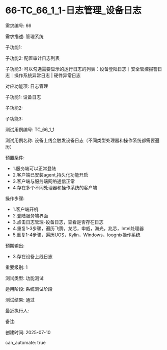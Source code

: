 # 66-TC_66_1_1-日志管理_设备日志

需求编号: 66

需求描述: 管理系统

子功能1: 

子功能2: 配置审计日志列表

子功能3: 可以勾选需要显示的运行日志的列表：设备登陆日志｜安全管控报警日志｜操作系统异常日志 | 硬件异常日志


对应功能项: 日志管理

子功能1: 设备日志

子功能2: 

子功能3: 


测试用例编号: TC_66_1_1

测试用例名称: 设备上线会触发设备日志（不同类型处理器和操作系统都需要遍历）

预置条件:
- 1.服务端可以正常登陆
- 2.客户端已安装agent,持久化功能开启
- 3.客户端与服务端网络通信正常
- 4.存在多个不同处理器和操作系统的客户端

操作步骤:
- 1.客户端开机
- 2.登陆服务端界面
- 3.点击日志管理-设备日志，查看是否存在日志
- 4.重复1-3步骤，遍历飞腾，龙芯，申威，海光，兆芯，Intel处理器
- 5.重复1-4步骤，遍历UOS，Kylin，Windows，loognix操作系统

预期输出:
- 3.存在设备上线日志

重要级别: 1

测试类型: 功能测试

适用阶段: 系统测试阶段

测试结果: 通过

最近执行人: 

备注: 

创建时间: 2025-07-10

can_automate: true
